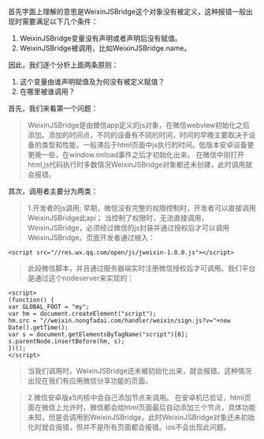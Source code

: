 首先字面上理解的意思是WeixinJSBridge这个对象没有被定义，这种报错一般出现时需要满足以下几个条件：

1. WeixinJSBridge变量没有声明或者声明后没有赋值。
2. WeixinJSBridge被调用，比如WeixinJSBridge.name。

因此，我们逐个分析上面两条原则：

1. 这个变量由谁声明赋值及为何没有被定义赋值？
2. 在哪里被谁调用？

首先，我们来看第一个问题：
>WeixinJSBridge是由微信app定义的js对象，在微信webview初始化之后添加。添加的时间点，不同的设备有不同的时间，时间的早晚主要取决于设备的类型和性能，一般滞后于html页面中js执行的时间。低版本安卓设备要更晚一些，在window.onload事件之后才初始化出来。
在微信中刚打开html,js代码执行时多数情况WeixinJSBridge对象都还未创建，此时调用就会报错。

其次，调用者主要分为两类：
>1.开发者的js调用;
早期，微信没有完整的权限控制时，开发者可以直接调用WeixinJSBridge此api；
当控制了权限时，无法直接调用，WeixinJSBridge，必须经过微信的js封装并通过授权后才可以调用WeixinJSBridge。页面开发者通过植入：

``` 
<script src="//res.wx.qq.com/open/js/jweixin-1.0.0.js"></script>
``` 

>此段微信脚本，并且通过服务器端实时注册微信授权后才可调用。我们平台是通过这个nodeserver来实现的：

``` 
<script>
(function() {
var GLOBAL_FOOT = "my";
var hm = document.createElement("script");
hm.src = "//weixin.nongfadai.com/handler/weixin/sign.js?v="+new Date().getTime();
var s = document.getElementsByTagName("script")[0];
s.parentNode.insertBefore(hm, s);
})();
</script>
``` 


>当我们调用时，WeixinJSBridge还未被初始化出来，就会报错。这种情况出现在我们有应用微信分享功能的页面。

>2.微信安卓版x5内核中会自己添加节点来调用。
在安卓机已验证，html页面在微信上允许时，微信都会给html页面最后自动添加三个节点，具体功能未知，但是会调用到WeixinJSBridge，此时WeixinJSBridge对象还未初始化时就会报错，但并不是所有页面都会报错。ios不会出现此问题。
